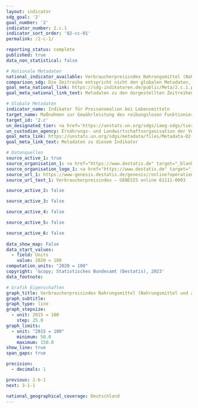 ```yaml
---
layout: indicator    
sdg_goal: '2'    
goal_number: '2'    
indicator_number: 2.c.1    
indicator_sort_order: '02-cc-01'    
permalink: /2-c-1/    

reporting_status: complete    
published: true    
data_non_statistical: false    

# Nationale Metadaten    
national_indicator_available: Verbraucherpreisindex Nahrungsmittel (Nahrungsmittel und alkoholfreie Getränke)    
comparison_sdg: Die Zeitreihe entspricht nicht den globalen Metadaten, bietet aber zusätzliche Informationen.    
goal_meta_national_link: https://sdg-indikatoren.de/public/Meta/2.c.1.pdf
goal_meta_national_link_text: Metadaten zu den dargestellten Zeitreihen    

# Globale Metadaten    
indicator_name: Indikator für Preisanomalien bei Lebensmitteln    
target_name: Maßnahmen zur Gewährleistung des reibungslosen Funktionierens der Märkte für Nahrungsmittelrohstoffe und ihre Derivate ergreifen und den raschen Zugang zu Marktinformationen, unter anderem über Nahrungsmittelreserven, erleichtern, um zur Begrenzung der extremen Schwankungen der Nahrungsmittelpreise beizutragen    
target_id: '2.c'    
un_designated_tier: <a href='https://unstats.un.org/sdgs/iaeg-sdgs/tier-classification/' title='Klicken Sie hier um weitere Informationen zur UN-Tier-Klassifikation zu erhalten.'  target='_blank'>Tier I</a>    
un_custodian_agency: Ernährungs- und Landwirtschaftsorganisation der Vereinten Nationen (FAO)    
goal_meta_link: https://unstats.un.org/sdgs/metadata/files/Metadata-02-0C-01.pdf    
goal_meta_link_text: Metadaten zu diesem Indikator        

# Datenquellen
source_active_1: true
source_organisation_1: <a href="https://www.destatis.de" target="_blank"> Statistisches Bundesamt (Destatis) </a>
source_organisation_logo_1: <a href="https://www.destatis.de" target="_blank"><img src="https://g205sdgs.github.io/sdg-indicators/public/OrgImgDe/destatis.png" alt="Logo destatis" style="height:60px; width:148px"/></a>
source_url_1: https://www-genesis.destatis.de/genesis//online?operation=table&code=61111-0003&bypass=true&language=de
source_url_text_1: Verbraucherpreisindex – GENESIS online 61111-0003

source_active_2: false

source_active_3: false

source_active_4: false

source_active_5: false

source_active_6: false
    
data_show_map: False    
data_start_values: 
  - field: Units
    value: 2020 = 100    
computation_units: "2020 = 100"    
copyright: '&copy; Statistisches Bundesamt (Destatis), 2023'    
data_footnote:     

# Grafik Eigenschaften    
graph_title: Verbraucherpreisindex Nahrungsmittel (Nahrungsmittel und alkoholfreie Getränke)
graph_subtitle:     
graph_type: line
graph_stepsize: 
  - unit: 2015 = 100
    step: 25.0    
graph_limits:
  - unit: "2015 = 100"
    minimum: 50.0
    maximum: 150.0
show_line: true
span_gaps: true

precision:
  - decimals: 1    

previous: 2-b-1    
next: 3-1-1    

national_geographical_coverage: Deutschland    
---
```


<span></span>